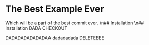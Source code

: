 # The Best Example Ever

Which will be a part of the best commit ever.
\n## Installation
\n## Installation
DADA CHECKOUT

DADADADADADADAA
 dadadadada
DELETEEEE
